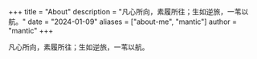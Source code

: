 +++
title = "About"
description = "凡心所向，素履所往；生如逆旅，一苇以航。"
date = "2024-01-09"
aliases = ["about-me", "mantic"]
author = "mantic"
+++

凡心所向，素履所往；生如逆旅，一苇以航。
